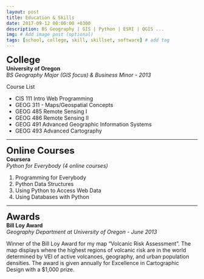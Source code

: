 ```yaml
---
layout: post
title: Education & Skills
date: 2017-09-12 00:00:00 +0300
description: BS Geography | GIS | Python | ESRI | QGIS ...
img: # Add image post (optional)
tags: [school, college, skill, skillset, software] # add tag
---
```


<span style="font-size: x-large;">**College**</span>  
**University of Oregon**  
*BS Geography Major (GIS focus) & Business Minor - 2013*  

Course List  
* CIS 111 Intro Web Programming
* GEOG 311 - Maps/Geospatial Concepts
* GEOG 485 Remote Sensing I
* GEOG 486 Remote Sensing II
* GEOG 491 Advanced Geographic Information Systems
* GEOG 493 Advanced Cartography


---



<span style="font-size: x-large;">**Online Courses**</span>  
**Coursera**  
*Python for Everybody (4 online courses)*

1. Programming for Everybody
2. Python Data Structures 
3. Using Python to Access Web Data 
4. Using Databases with Python

---

<span style="font-size: x-large;">**Awards**</span>  
**Bill Loy Award**  
*Geography Department at University of Oregon - June 2013*  

Winner of the Bill Loy Award for my map “Volcanic Risk Assessment”. The map displays where the highest regions of volcanic risk are in the world determined by VEI of active volcanoes, geography, and urban population densities. The award is given annually for Excellence in Cartographic Design with a $1,000 prize. 

